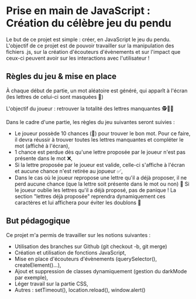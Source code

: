 # Prise en main de JavaScript : Création du célèbre jeu du pendu

Le but de ce projet est simple : créer, en JavaScript le jeu du pendu. L'objectif de ce projet est de pouvoir travailler sur la manipulation des fichiers .js, sur la création d'écouteurs d'évènements et sur l'impact que ceux-ci peuvent avoir sur les interactions avec l'utilisateur !

## Règles du jeu & mise en place 

À chaque début de partie, un mot aléatoire est généré, qui apparît à l'écran (les lettres de celui-ci sont masquées 👀)

L'objectif du joueur : retrouver la totalité des lettres manquantes 🕵️🕵️‍♀️

Dans le cadre d'une partie, les règles du jeu suivantes seront suivies :

- Le joueur possède 10 chances (💚) pour trouver le bon mot. Pour ce faire, il devra réussir à trouver toutes les lettres manquantes et compléter le mot (affiché à l'écran),
- 1 chance est perdue dès qu'une lettre proposée par le joueur n'est pas présente dans le mot ❌,
- Si la lettre proposée par le joueur est valide, celle-ci s'affiche à l'écran et aucune chance n'est retirée au jopueur ✅,
- Dans le cas où le joueur repropose une lettre qu'il a déjà proposer, il ne perd aucune chance (que la lettre soit présente dans le mot ou non) 🤝 Si le joueur oublie les lettres qu'il a déjà proposé, pas de panique ! La section "lettres déjà proposée" reprendra dynamiquement ces caractères et lui affichera pour éviter les doublons 🎩

## But pédagogique

Ce projet m'a permis de travailler sur les notions suivantes :

- Utilisation des branches sur Github (git checkout -b, git merge)
- Création et utilisation de fonctions JavaScript,
- Mise en place d'écouteurs d'évènements (querySelector(), createElement()...), 
- Ajout et suppression de classes dynamiquement (gestion du darkMode par exemple),
- Léger travail sur la partie CSS,
- Autres : setTimeout(), location.reload(), window.alert()
